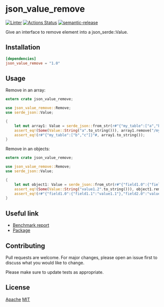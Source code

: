 # json_value_remove

[![Linter](https://github.com/jmfiaschi/json_value_remove/workflows/Lint/badge.svg)](https://github.com/jmfiaschi/json_value_remove/actions/workflows/lint.yml)
[![Actions Status](https://github.com/jmfiaschi/json_value_remove/workflows/CI/badge.svg)](https://github.com/jmfiaschi/json_value_remove/actions/workflows/ci.yml)
[![semantic-release](https://img.shields.io/badge/%20%20%F0%9F%93%A6%F0%9F%9A%80-semantic--release-e10079.svg)](https://github.com/semantic-release/semantic-release)

Give an interface to remove element into a json_serde::Value.

## Installation

 ```Toml
[dependencies]
json_value_remove = "1.0"
```

## Usage

Remove in an array:

```rust
extern crate json_value_remove;

use json_value_remove::Remove;
use serde_json::Value;

{
    let mut array1: Value = serde_json::from_str(r#"{"my_table":["a","b","c"]}"#).unwrap();
    assert_eq!(Some(Value::String("a".to_string())), array1.remove("/my_table/0").unwrap());
    assert_eq!(r#"{"my_table":["b","c"]}"#, array1.to_string());
}
```

Remove in an objects:

```rust
extern crate json_value_remove;

use json_value_remove::Remove;
use serde_json::Value;

{
    let mut object1: Value = serde_json::from_str(r#"{"field1.0":{"field1.1":"value1.1","field1.2":"value1.2"},"field2.0":"value2.0"}"#).unwrap();
    assert_eq!(Some(Value::String("value1.2".to_string())), object1.remove("/field1.0/field1.2").unwrap());
    assert_eq!(r#"{"field1.0":{"field1.1":"value1.1"},"field2.0":"value2.0"}"#,object1.to_string());
}
```

## Useful link

* [Benchmark report](https://jmfiaschi.github.io/json_value_remove/bench/main/)
* [Package](https://crates.io/crates/json_value_remove)

## Contributing

Pull requests are welcome. For major changes, please open an issue first to discuss what you would like to change.

Please make sure to update tests as appropriate.

## License

[Apache](https://choosealicense.com/licenses/apache-2.0/)
[MIT](https://choosealicense.com/licenses/mit/)
